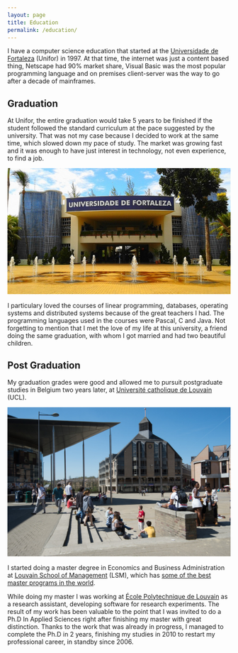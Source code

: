 ```yaml
---
layout: page
title: Education
permalink: /education/
---
```


I have a computer science education that started at the [Universidade de Fortaleza](http://unifor.br) (Unifor) in 1997. At that time, the internet was just a content based thing, Netscape had 90% market share, Visual Basic was the most popular programming language and on premises client-server was the way to go after a decade of mainframes.

## Graduation

At Unifor, the entire graduation would take 5 years to be finished if the student followed the standard curriculum at the pace suggested by the university. That was not my case because I decided to work at the same time, which slowed down my pace of study. The market was growing fast and it was enough to have just interest in technology, not even experience, to find a job.

![Unifor](/images/pages/unifor.jpg)

I particulary loved the courses of linear programming, databases, operating systems and distributed systems because of the great teachers I had. The programming languages used in the courses were Pascal, C and Java. Not forgetting to mention that I met the love of my life at this university, a friend doing the same graduation, with whom I got married and had two beautiful children.

## Post Graduation

My graduation grades were good and allowed me to pursuit postgraduate studies in Belgium two years later, at [Université catholique de Louvain](https://uclouvain.be) (UCL).

![UCL](/images/pages/ucl.jpg)

I started doing a master degree in Economics and Business Administration at [Louvain School of Management](https://uclouvain.be/fr/facultes/lsm) (LSM), which has [some of the best master programs in the world](https://uclouvain.be/fr/facultes/lsm/actualites/classement-eduniversal-2017-nos-programmes-parmi-les-meilleurs-masters.html).

While doing my master I was working at [École Polytechnique de Louvain](https://uclouvain.be/fr/facultes/epl) as a research assistant, developing software for research experiments. The result of my work has been valuable to the point that I was invited to do a Ph.D In Applied Sciences right after finishing my master with great distinction. Thanks to the work that was already in progress, I managed to complete the Ph.D in 2 years, finishing my studies in 2010 to restart my professional career, in standby since 2006.
